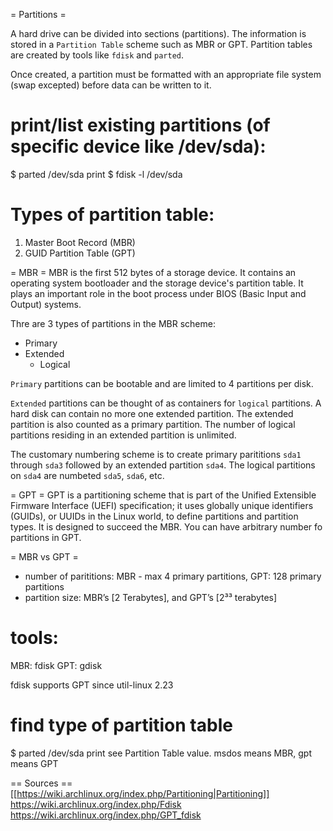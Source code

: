 = Partitions =

A hard drive can be divided into sections (partitions). The information is stored in a `Partition Table` scheme such as MBR or GPT. Partition tables are created by tools like `fdisk` and `parted`.

Once created, a partition must be formatted with an appropriate file system (swap excepted) before data can be written to it.

# print/list existing partitions (of specific device like /dev/sda):
$ parted /dev/sda print
$ fdisk -l /dev/sda

# Types of partition table:
1. Master Boot Record (MBR)
2. GUID Partition Table (GPT)

= MBR =
MBR is the first 512 bytes of a storage device. It contains an operating system bootloader and the storage device's partition table. It plays an important role in the boot process under BIOS (Basic Input and Output) systems.

Thre are 3 types of partitions in the MBR scheme:
* Primary
* Extended
  * Logical

`Primary` partitions can be bootable and are limited to 4 partitions per disk.

`Extended` partitions can be thought of as containers for `logical` partitions. A hard disk can contain no more one extended partition. The extended partition is also counted as a primary partition. The number of logical partitions residing in an extended partition is unlimited.

The customary numbering scheme is to create primary parititions `sda1` through `sda3` followed by an extended partition `sda4`. The logical partitions on `sda4` are numbeted `sda5`, `sda6`, etc.


= GPT =
GPT is a partitioning scheme that is part of the Unified Extensible Firmware Interface (UEFI) specification; it uses globally unique identifiers (GUIDs), or UUIDs in the Linux world, to define partitions and partition types. It is designed to succeed the MBR. You can have arbitrary number fo partitions in GPT.

= MBR vs GPT =
- number of parititions: MBR - max 4 primary partitions, GPT: 128 primary partitions
- partition size: MBR’s [2 Terabytes], and GPT’s [2³³ terabytes]

# tools:
MBR: fdisk
GPT: gdisk

fdisk supports GPT since util-linux 2.23

# find type of partition table
$ parted /dev/sda print
see Partition Table value. msdos means MBR, gpt means GPT

== Sources ==
[[https://wiki.archlinux.org/index.php/Partitioning|Partitioning]]
https://wiki.archlinux.org/index.php/Fdisk
https://wiki.archlinux.org/index.php/GPT_fdisk
